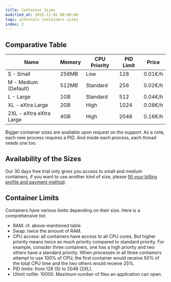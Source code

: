 ```yaml
---
title: Container Sizes
modified_at: 2015-12-02 00:00:00
tags: internals containers sizes
index: 2
---
```


## Comparative Table

<div class="table-wrapper">
	<table class="table">
		<thead>
		<tr>
			<th>Name</th>
			<th>Memory</th>
			<th>CPU Priority</th>
			<th>PID Limit</th>
			<th>Price</th>
		</tr>
		</thead>
		<tbody>
		<tr>
			<td>S - Small</td>
			<td>256MB</td>
			<td>Low</td>
			<td>128</td>
			<td>0.01€/h</td>
		</tr>
		<tr>
			<td>M - Medium (Default)</td>
			<td>512MB</td>
			<td>Standard</td>
			<td>256</td>
			<td>0.02€/h</td>
		</tr>
		<tr>
			<td>L - Large</td>
			<td>1GB</td>
			<td>Standard</td>
			<td>512</td>
			<td>0.04€/h</td>
		</tr>
		<tr>
			<td>XL - eXtra Large</td>
			<td>2GB</td>
			<td>High</td>
			<td>1024</td>
			<td>0.08€/h</td>
		</tr>
		<tr>
			<td>2XL - eXtra eXtra Large</td>
			<td>4GB</td>
			<td>High</td>
			<td>2048</td>
			<td>0.16€/h</td>
		</tr>
		</tbody>
	</table>
</div>

Bigger container sizes are available upon request on the support.
As a note, each new process requires a PID. And inside each process, each thread needs one too.

## Availability of the Sizes

Our 30 days free trial only gives you access to small and medium containers, if you want
to use another kind of size, please [fill your billing profile and payment
method](https://my.scalingo.com/billing).

## Container Limits

Containers have various limits depending on their size. Here is a comprehensive list:

- RAM: cf. above-mentioned table
- Swap: twice the amount of RAM.
- CPU access: all containers have access to all CPU cores. But higher priority
  means twice as much priority compared to standard priority. For example,
  consider three containers, one has a high priority and two others have a
  standard priority. When processes in all three containers attempt to use
  100% of CPU, the first container would receive 50% of the total CPU time and
  the two others would receive 25%.
- PID limits: from 128 (S) to 2048 (2XL).
- Ulimit nofile: 10000. Maximum number of files an application can open.
